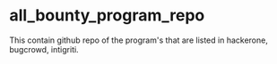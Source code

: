 # all_bounty_program_repo

This contain github repo of the program's that are listed in hackerone, bugcrowd, intigriti.
